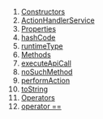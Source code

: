 1.  [Constructors](services_user_action_handler/ActionHandlerService-class.html#constructors)
2.  [ActionHandlerService](services_user_action_handler/ActionHandlerService/ActionHandlerService.html)
3.  [Properties](services_user_action_handler/ActionHandlerService-class.html#instance-properties)
4.  [hashCode](https://api.flutter.dev/flutter/dart-core/Object/hashCode.html)
5.  [runtimeType](https://api.flutter.dev/flutter/dart-core/Object/runtimeType.html)
6.  [Methods](services_user_action_handler/ActionHandlerService-class.html#instance-methods)
7.  [executeApiCall](services_user_action_handler/ActionHandlerService/executeApiCall.html)
8.  [noSuchMethod](https://api.flutter.dev/flutter/dart-core/Object/noSuchMethod.html)
9.  [performAction](services_user_action_handler/ActionHandlerService/performAction.html)
10. [toString](https://api.flutter.dev/flutter/dart-core/Object/toString.html)
11. [Operators](services_user_action_handler/ActionHandlerService-class.html#operators)
12. [operator
    ==](https://api.flutter.dev/flutter/dart-core/Object/operator_equals.html)
